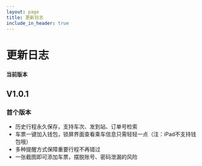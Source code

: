 ```yaml
---
layout: page
title: 更新日志
include_in_header: true
---
```


# 更新日志

### `当前版本`

## **V1.0.1**

### 首个版本

- 历史行程永久保存，支持车次、发到站、订单号检索
- 车票一键加入钱包，锁屏界面查看乘车信息只需轻轻一点（注：iPad不支持钱包哦）
- 多种提醒方式保障重要行程不再错过
- 一张截图即可添加车票，摆脱账号、密码泄漏的风险

<br>